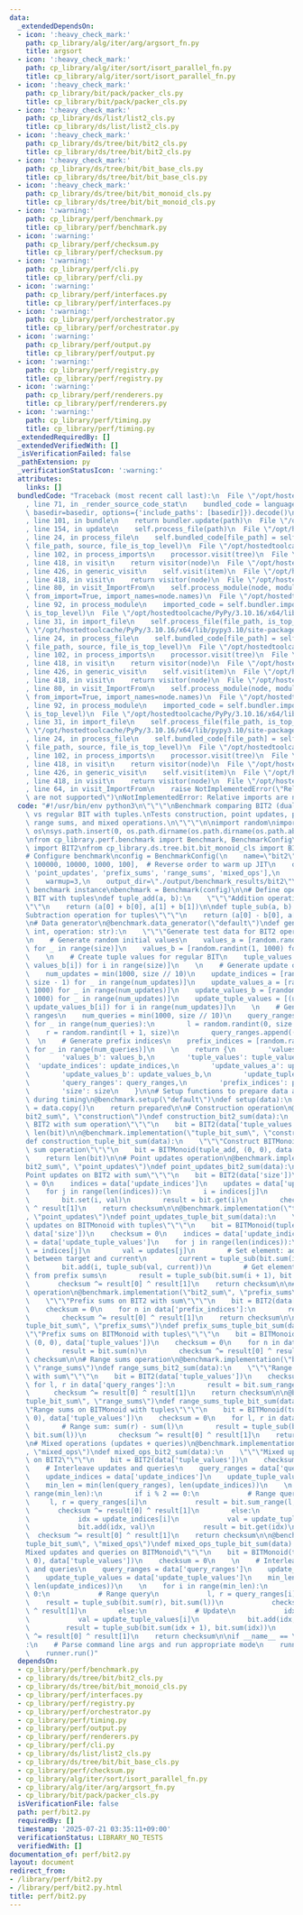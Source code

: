 ```yaml
---
data:
  _extendedDependsOn:
  - icon: ':heavy_check_mark:'
    path: cp_library/alg/iter/arg/argsort_fn.py
    title: argsort
  - icon: ':heavy_check_mark:'
    path: cp_library/alg/iter/sort/isort_parallel_fn.py
    title: cp_library/alg/iter/sort/isort_parallel_fn.py
  - icon: ':heavy_check_mark:'
    path: cp_library/bit/pack/packer_cls.py
    title: cp_library/bit/pack/packer_cls.py
  - icon: ':heavy_check_mark:'
    path: cp_library/ds/list/list2_cls.py
    title: cp_library/ds/list/list2_cls.py
  - icon: ':heavy_check_mark:'
    path: cp_library/ds/tree/bit/bit2_cls.py
    title: cp_library/ds/tree/bit/bit2_cls.py
  - icon: ':heavy_check_mark:'
    path: cp_library/ds/tree/bit/bit_base_cls.py
    title: cp_library/ds/tree/bit/bit_base_cls.py
  - icon: ':heavy_check_mark:'
    path: cp_library/ds/tree/bit/bit_monoid_cls.py
    title: cp_library/ds/tree/bit/bit_monoid_cls.py
  - icon: ':warning:'
    path: cp_library/perf/benchmark.py
    title: cp_library/perf/benchmark.py
  - icon: ':warning:'
    path: cp_library/perf/checksum.py
    title: cp_library/perf/checksum.py
  - icon: ':warning:'
    path: cp_library/perf/cli.py
    title: cp_library/perf/cli.py
  - icon: ':warning:'
    path: cp_library/perf/interfaces.py
    title: cp_library/perf/interfaces.py
  - icon: ':warning:'
    path: cp_library/perf/orchestrator.py
    title: cp_library/perf/orchestrator.py
  - icon: ':warning:'
    path: cp_library/perf/output.py
    title: cp_library/perf/output.py
  - icon: ':warning:'
    path: cp_library/perf/registry.py
    title: cp_library/perf/registry.py
  - icon: ':warning:'
    path: cp_library/perf/renderers.py
    title: cp_library/perf/renderers.py
  - icon: ':warning:'
    path: cp_library/perf/timing.py
    title: cp_library/perf/timing.py
  _extendedRequiredBy: []
  _extendedVerifiedWith: []
  _isVerificationFailed: false
  _pathExtension: py
  _verificationStatusIcon: ':warning:'
  attributes:
    links: []
  bundledCode: "Traceback (most recent call last):\n  File \"/opt/hostedtoolcache/PyPy/3.10.16/x64/lib/pypy3.10/site-packages/onlinejudge_verify/documentation/build.py\"\
    , line 71, in _render_source_code_stat\n    bundled_code = language.bundle(stat.path,\
    \ basedir=basedir, options={'include_paths': [basedir]}).decode()\n  File \"/opt/hostedtoolcache/PyPy/3.10.16/x64/lib/pypy3.10/site-packages/onlinejudge_verify/languages/python.py\"\
    , line 101, in bundle\n    return bundler.update(path)\n  File \"/opt/hostedtoolcache/PyPy/3.10.16/x64/lib/pypy3.10/site-packages/onlinejudge_verify/languages/python_bundle.py\"\
    , line 154, in update\n    self.process_file(path)\n  File \"/opt/hostedtoolcache/PyPy/3.10.16/x64/lib/pypy3.10/site-packages/onlinejudge_verify/languages/python_bundle.py\"\
    , line 24, in process_file\n    self.bundled_code[file_path] = self.process_imports(tree,\
    \ file_path, source, file_is_top_level)\n  File \"/opt/hostedtoolcache/PyPy/3.10.16/x64/lib/pypy3.10/site-packages/onlinejudge_verify/languages/python_bundle.py\"\
    , line 102, in process_imports\n    processor.visit(tree)\n  File \"/opt/hostedtoolcache/PyPy/3.10.16/x64/lib/pypy3.10/ast.py\"\
    , line 418, in visit\n    return visitor(node)\n  File \"/opt/hostedtoolcache/PyPy/3.10.16/x64/lib/pypy3.10/ast.py\"\
    , line 426, in generic_visit\n    self.visit(item)\n  File \"/opt/hostedtoolcache/PyPy/3.10.16/x64/lib/pypy3.10/ast.py\"\
    , line 418, in visit\n    return visitor(node)\n  File \"/opt/hostedtoolcache/PyPy/3.10.16/x64/lib/pypy3.10/site-packages/onlinejudge_verify/languages/python_bundle.py\"\
    , line 80, in visit_ImportFrom\n    self.process_module(node, module_path, file_is_top_level,\
    \ from_import=True, import_names=node.names)\n  File \"/opt/hostedtoolcache/PyPy/3.10.16/x64/lib/pypy3.10/site-packages/onlinejudge_verify/languages/python_bundle.py\"\
    , line 92, in process_module\n    imported_code = self.bundler.import_file(module_path,\
    \ is_top_level)\n  File \"/opt/hostedtoolcache/PyPy/3.10.16/x64/lib/pypy3.10/site-packages/onlinejudge_verify/languages/python_bundle.py\"\
    , line 31, in import_file\n    self.process_file(file_path, is_top_level)\n  File\
    \ \"/opt/hostedtoolcache/PyPy/3.10.16/x64/lib/pypy3.10/site-packages/onlinejudge_verify/languages/python_bundle.py\"\
    , line 24, in process_file\n    self.bundled_code[file_path] = self.process_imports(tree,\
    \ file_path, source, file_is_top_level)\n  File \"/opt/hostedtoolcache/PyPy/3.10.16/x64/lib/pypy3.10/site-packages/onlinejudge_verify/languages/python_bundle.py\"\
    , line 102, in process_imports\n    processor.visit(tree)\n  File \"/opt/hostedtoolcache/PyPy/3.10.16/x64/lib/pypy3.10/ast.py\"\
    , line 418, in visit\n    return visitor(node)\n  File \"/opt/hostedtoolcache/PyPy/3.10.16/x64/lib/pypy3.10/ast.py\"\
    , line 426, in generic_visit\n    self.visit(item)\n  File \"/opt/hostedtoolcache/PyPy/3.10.16/x64/lib/pypy3.10/ast.py\"\
    , line 418, in visit\n    return visitor(node)\n  File \"/opt/hostedtoolcache/PyPy/3.10.16/x64/lib/pypy3.10/site-packages/onlinejudge_verify/languages/python_bundle.py\"\
    , line 80, in visit_ImportFrom\n    self.process_module(node, module_path, file_is_top_level,\
    \ from_import=True, import_names=node.names)\n  File \"/opt/hostedtoolcache/PyPy/3.10.16/x64/lib/pypy3.10/site-packages/onlinejudge_verify/languages/python_bundle.py\"\
    , line 92, in process_module\n    imported_code = self.bundler.import_file(module_path,\
    \ is_top_level)\n  File \"/opt/hostedtoolcache/PyPy/3.10.16/x64/lib/pypy3.10/site-packages/onlinejudge_verify/languages/python_bundle.py\"\
    , line 31, in import_file\n    self.process_file(file_path, is_top_level)\n  File\
    \ \"/opt/hostedtoolcache/PyPy/3.10.16/x64/lib/pypy3.10/site-packages/onlinejudge_verify/languages/python_bundle.py\"\
    , line 24, in process_file\n    self.bundled_code[file_path] = self.process_imports(tree,\
    \ file_path, source, file_is_top_level)\n  File \"/opt/hostedtoolcache/PyPy/3.10.16/x64/lib/pypy3.10/site-packages/onlinejudge_verify/languages/python_bundle.py\"\
    , line 102, in process_imports\n    processor.visit(tree)\n  File \"/opt/hostedtoolcache/PyPy/3.10.16/x64/lib/pypy3.10/ast.py\"\
    , line 418, in visit\n    return visitor(node)\n  File \"/opt/hostedtoolcache/PyPy/3.10.16/x64/lib/pypy3.10/ast.py\"\
    , line 426, in generic_visit\n    self.visit(item)\n  File \"/opt/hostedtoolcache/PyPy/3.10.16/x64/lib/pypy3.10/ast.py\"\
    , line 418, in visit\n    return visitor(node)\n  File \"/opt/hostedtoolcache/PyPy/3.10.16/x64/lib/pypy3.10/site-packages/onlinejudge_verify/languages/python_bundle.py\"\
    , line 64, in visit_ImportFrom\n    raise NotImplementedError(\"Relative imports\
    \ are not supported\")\nNotImplementedError: Relative imports are not supported\n"
  code: "#!/usr/bin/env python3\n\"\"\"\nBenchmark comparing BIT2 (dual-channel BIT)\
    \ vs regular BIT with tuples.\nTests construction, point updates, prefix sums,\
    \ range sums, and mixed operations.\n\"\"\"\n\nimport random\nimport sys\nimport\
    \ os\nsys.path.insert(0, os.path.dirname(os.path.dirname(os.path.abspath(__file__))))\n\
    \nfrom cp_library.perf.benchmark import Benchmark, BenchmarkConfig\nfrom cp_library.ds.tree.bit.bit2_cls\
    \ import BIT2\nfrom cp_library.ds.tree.bit.bit_monoid_cls import BITMonoid\n\n\
    # Configure benchmark\nconfig = BenchmarkConfig(\n    name=\"bit2\",\n    sizes=[1000000,\
    \ 100000, 10000, 1000, 100],  # Reverse order to warm up JIT\n    operations=['construction',\
    \ 'point_updates', 'prefix_sums', 'range_sums', 'mixed_ops'],\n    iterations=10,\n\
    \    warmup=3,\n    output_dir=\"./output/benchmark_results/bit2\"\n)\n\n# Create\
    \ benchmark instance\nbenchmark = Benchmark(config)\n\n# Define operations for\
    \ BIT with tuples\ndef tuple_add(a, b):\n    \"\"\"Addition operation for tuples\"\
    \"\"\n    return (a[0] + b[0], a[1] + b[1])\n\ndef tuple_sub(a, b):\n    \"\"\"\
    Subtraction operation for tuples\"\"\"\n    return (a[0] - b[0], a[1] - b[1])\n\
    \n# Data generator\n@benchmark.data_generator(\"default\")\ndef generate_bit2_data(size:\
    \ int, operation: str):\n    \"\"\"Generate test data for BIT2 operations\"\"\"\
    \n    # Generate random initial values\n    values_a = [random.randint(1, 1000)\
    \ for _ in range(size)]\n    values_b = [random.randint(1, 1000) for _ in range(size)]\n\
    \    \n    # Create tuple values for regular BIT\n    tuple_values = [(values_a[i],\
    \ values_b[i]) for i in range(size)]\n    \n    # Generate update operations\n\
    \    num_updates = min(1000, size // 10)\n    update_indices = [random.randint(0,\
    \ size - 1) for _ in range(num_updates)]\n    update_values_a = [random.randint(1,\
    \ 1000) for _ in range(num_updates)]\n    update_values_b = [random.randint(1,\
    \ 1000) for _ in range(num_updates)]\n    update_tuple_values = [(update_values_a[i],\
    \ update_values_b[i]) for i in range(num_updates)]\n    \n    # Generate query\
    \ ranges\n    num_queries = min(1000, size // 10)\n    query_ranges = []\n   \
    \ for _ in range(num_queries):\n        l = random.randint(0, size - 1)\n    \
    \    r = random.randint(l + 1, size)\n        query_ranges.append((l, r))\n  \
    \  \n    # Generate prefix indices\n    prefix_indices = [random.randint(1, size)\
    \ for _ in range(num_queries)]\n    \n    return {\n        'values_a': values_a,\n\
    \        'values_b': values_b,\n        'tuple_values': tuple_values,\n      \
    \  'update_indices': update_indices,\n        'update_values_a': update_values_a,\n\
    \        'update_values_b': update_values_b,\n        'update_tuple_values': update_tuple_values,\n\
    \        'query_ranges': query_ranges,\n        'prefix_indices': prefix_indices,\n\
    \        'size': size\n    }\n\n# Setup functions to prepare data and reduce overhead\
    \ during timing\n@benchmark.setup(\"default\")\ndef setup(data):\n    prepared\
    \ = data.copy()\n    return prepared\n\n# Construction operation\n@benchmark.implementation(\"\
    bit2_sum\", \"construction\")\ndef construction_bit2_sum(data):\n    \"\"\"Construct\
    \ BIT2 with sum operation\"\"\"\n    bit = BIT2(data['tuple_values'])\n    return\
    \ len(bit)\n\n@benchmark.implementation(\"tuple_bit_sum\", \"construction\")\n\
    def construction_tuple_bit_sum(data):\n    \"\"\"Construct BITMonoid with tuple\
    \ sum operation\"\"\"\n    bit = BITMonoid(tuple_add, (0, 0), data['tuple_values'])\n\
    \    return len(bit)\n\n# Point updates operation\n@benchmark.implementation(\"\
    bit2_sum\", \"point_updates\")\ndef point_updates_bit2_sum(data):\n    \"\"\"\
    Point updates on BIT2 with sum\"\"\"\n    bit = BIT2(data['size'])\n    checksum\
    \ = 0\n    indices = data['update_indices']\n    updates = data['update_tuple_values']\n\
    \    for j in range(len(indices)):\n        i = indices[j]\n        val = updates[j]\n\
    \        bit.set(i, val)\n        result = bit.get(i)\n        checksum ^= result[0]\
    \ ^ result[1]\n    return checksum\n\n@benchmark.implementation(\"tuple_bit_sum\"\
    , \"point_updates\")\ndef point_updates_tuple_bit_sum(data):\n    \"\"\"Point\
    \ updates on BITMonoid with tuples\"\"\"\n    bit = BITMonoid(tuple_add, (0, 0),\
    \ data['size'])\n    checksum = 0\n    indices = data['update_indices']\n    updates\
    \ = data['update_tuple_values']\n    for j in range(len(indices)):\n        i\
    \ = indices[j]\n        val = updates[j]\n        # Set element: add difference\
    \ between target and current\n        current = tuple_sub(bit.sum(i + 1), bit.sum(i))\n\
    \        bit.add(i, tuple_sub(val, current))\n        # Get element: reconstruct\
    \ from prefix sums\n        result = tuple_sub(bit.sum(i + 1), bit.sum(i))\n \
    \       checksum ^= result[0] ^ result[1]\n    return checksum\n\n# Prefix sums\
    \ operation\n@benchmark.implementation(\"bit2_sum\", \"prefix_sums\")\ndef prefix_sums_bit2_sum(data):\n\
    \    \"\"\"Prefix sums on BIT2 with sum\"\"\"\n    bit = BIT2(data['tuple_values'])\n\
    \    checksum = 0\n    for n in data['prefix_indices']:\n        result = bit.sum(n)\n\
    \        checksum ^= result[0] ^ result[1]\n    return checksum\n\n@benchmark.implementation(\"\
    tuple_bit_sum\", \"prefix_sums\")\ndef prefix_sums_tuple_bit_sum(data):\n    \"\
    \"\"Prefix sums on BITMonoid with tuples\"\"\"\n    bit = BITMonoid(tuple_add,\
    \ (0, 0), data['tuple_values'])\n    checksum = 0\n    for n in data['prefix_indices']:\n\
    \        result = bit.sum(n)\n        checksum ^= result[0] ^ result[1]\n    return\
    \ checksum\n\n# Range sums operation\n@benchmark.implementation(\"bit2_sum\",\
    \ \"range_sums\")\ndef range_sums_bit2_sum(data):\n    \"\"\"Range sums on BIT2\
    \ with sum\"\"\"\n    bit = BIT2(data['tuple_values'])\n    checksum = 0\n   \
    \ for l, r in data['query_ranges']:\n        result = bit.sum_range(l, r)\n  \
    \      checksum ^= result[0] ^ result[1]\n    return checksum\n\n@benchmark.implementation(\"\
    tuple_bit_sum\", \"range_sums\")\ndef range_sums_tuple_bit_sum(data):\n    \"\"\
    \"Range sums on BITMonoid with tuples\"\"\"\n    bit = BITMonoid(tuple_add, (0,\
    \ 0), data['tuple_values'])\n    checksum = 0\n    for l, r in data['query_ranges']:\n\
    \        # Range sum: sum(r) - sum(l)\n        result = tuple_sub(bit.sum(r),\
    \ bit.sum(l))\n        checksum ^= result[0] ^ result[1]\n    return checksum\n\
    \n# Mixed operations (updates + queries)\n@benchmark.implementation(\"bit2_sum\"\
    , \"mixed_ops\")\ndef mixed_ops_bit2_sum(data):\n    \"\"\"Mixed updates and queries\
    \ on BIT2\"\"\"\n    bit = BIT2(data['tuple_values'])\n    checksum = 0\n    \n\
    \    # Interleave updates and queries\n    query_ranges = data['query_ranges']\n\
    \    update_indices = data['update_indices']\n    update_tuple_values = data['update_tuple_values']\n\
    \    min_len = min(len(query_ranges), len(update_indices))\n    \n    for i in\
    \ range(min_len):\n        if i % 2 == 0:\n            # Range query\n       \
    \     l, r = query_ranges[i]\n            result = bit.sum_range(l, r)\n     \
    \       checksum ^= result[0] ^ result[1]\n        else:\n            # Update\n\
    \            idx = update_indices[i]\n            val = update_tuple_values[i]\n\
    \            bit.add(idx, val)\n            result = bit.get(idx)\n          \
    \  checksum ^= result[0] ^ result[1]\n    return checksum\n\n@benchmark.implementation(\"\
    tuple_bit_sum\", \"mixed_ops\")\ndef mixed_ops_tuple_bit_sum(data):\n    \"\"\"\
    Mixed updates and queries on BITMonoid\"\"\"\n    bit = BITMonoid(tuple_add, (0,\
    \ 0), data['tuple_values'])\n    checksum = 0\n    \n    # Interleave updates\
    \ and queries\n    query_ranges = data['query_ranges']\n    update_indices = data['update_indices']\n\
    \    update_tuple_values = data['update_tuple_values']\n    min_len = min(len(query_ranges),\
    \ len(update_indices))\n    \n    for i in range(min_len):\n        if i % 2 ==\
    \ 0:\n            # Range query\n            l, r = query_ranges[i]\n        \
    \    result = tuple_sub(bit.sum(r), bit.sum(l))\n            checksum ^= result[0]\
    \ ^ result[1]\n        else:\n            # Update\n            idx = update_indices[i]\n\
    \            val = update_tuple_values[i]\n            bit.add(idx, val)\n   \
    \         result = tuple_sub(bit.sum(idx + 1), bit.sum(idx))\n            checksum\
    \ ^= result[0] ^ result[1]\n    return checksum\n\nif __name__ == \"__main__\"\
    :\n    # Parse command line args and run appropriate mode\n    runner = benchmark.parse_args()\n\
    \    runner.run()"
  dependsOn:
  - cp_library/perf/benchmark.py
  - cp_library/ds/tree/bit/bit2_cls.py
  - cp_library/ds/tree/bit/bit_monoid_cls.py
  - cp_library/perf/interfaces.py
  - cp_library/perf/registry.py
  - cp_library/perf/orchestrator.py
  - cp_library/perf/timing.py
  - cp_library/perf/output.py
  - cp_library/perf/renderers.py
  - cp_library/perf/cli.py
  - cp_library/ds/list/list2_cls.py
  - cp_library/ds/tree/bit/bit_base_cls.py
  - cp_library/perf/checksum.py
  - cp_library/alg/iter/sort/isort_parallel_fn.py
  - cp_library/alg/iter/arg/argsort_fn.py
  - cp_library/bit/pack/packer_cls.py
  isVerificationFile: false
  path: perf/bit2.py
  requiredBy: []
  timestamp: '2025-07-21 03:35:11+09:00'
  verificationStatus: LIBRARY_NO_TESTS
  verifiedWith: []
documentation_of: perf/bit2.py
layout: document
redirect_from:
- /library/perf/bit2.py
- /library/perf/bit2.py.html
title: perf/bit2.py
---
```

